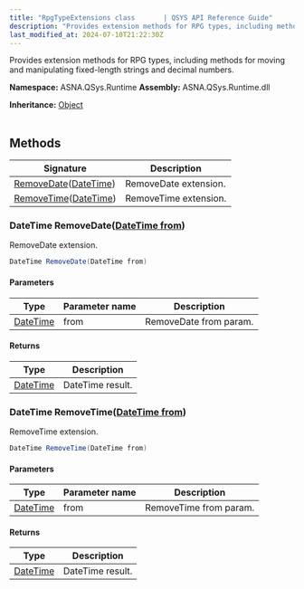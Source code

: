 ```yaml
---
title: "RpgTypeExtensions class       | QSYS API Reference Guide"
description: "Provides extension methods for RPG types, including methods for moving and manipulating fixed-length strings and decimal numbers. "
last_modified_at: 2024-07-10T21:22:30Z
---
```


Provides extension methods for RPG types, including methods for moving and manipulating fixed-length strings and decimal numbers.

**Namespace:** ASNA.QSys.Runtime
**Assembly:** ASNA.QSys.Runtime.dll

**Inheritance:** [Object](https://docs.microsoft.com/en-us/dotnet/api/system.object)
<br>
<br>

## Methods

| Signature | Description |
| --- | --- |
| [RemoveDate](#datetime-removedatedatetime-from)([DateTime](https://docs.microsoft.com/en-us/dotnet/api/system.datetime)) | RemoveDate extension.
| [RemoveTime](#datetime-removetimedatetime-from)([DateTime](https://docs.microsoft.com/en-us/dotnet/api/system.datetime)) | RemoveTime extension.

### DateTime RemoveDate([DateTime from](https://docs.microsoft.com/en-us/dotnet/api/system.datetime))

RemoveDate extension.

```cs
DateTime RemoveDate(DateTime from)
```

#### Parameters

| Type | Parameter name | Description
| --- | --- | ---
| [DateTime](https://docs.microsoft.com/en-us/dotnet/api/system.datetime) | from | RemoveDate from param.

#### Returns

| Type | Description
| --- | ---
| [DateTime](https://docs.microsoft.com/en-us/dotnet/api/system.datetime) | DateTime result.

### DateTime RemoveTime([DateTime from](https://docs.microsoft.com/en-us/dotnet/api/system.datetime))

RemoveTime extension.

```cs
DateTime RemoveTime(DateTime from)
```

#### Parameters

| Type | Parameter name | Description
| --- | --- | ---
| [DateTime](https://docs.microsoft.com/en-us/dotnet/api/system.datetime) | from | RemoveTime from param.

#### Returns

| Type | Description
| --- | ---
| [DateTime](https://docs.microsoft.com/en-us/dotnet/api/system.datetime) | DateTime result.
